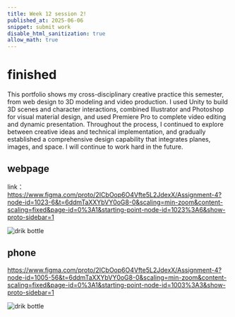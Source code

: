 ```yaml
---
title: Week 12 session 2!
published_at: 2025-06-06
snippet: submit work
disable_html_sanitization: true
allow_math: true
---
```


# finished

This portfolio shows my cross-disciplinary creative practice this semester, from web design to 3D modeling and video production. I used Unity to build 3D scenes and character interactions, combined Illustrator and Photoshop for visual material design, and used Premiere Pro to complete video editing and dynamic presentation. Throughout the process, I continued to explore between creative ideas and technical implementation, and gradually established a comprehensive design capability that integrates planes, images, and space. 
I will continue to work hard in the future.

## webpage

link：https://www.figma.com/proto/2ICbOop6O4Vfte5L2JdexX/Assignment-4?node-id=1023-6&t=6ddmTaXXYbVY0oG8-0&scaling=min-zoom&content-scaling=fixed&page-id=0%3A1&starting-point-node-id=1023%3A6&show-proto-sidebar=1

![drik bottle](week12/15.png)

## phone

https://www.figma.com/proto/2ICbOop6O4Vfte5L2JdexX/Assignment-4?node-id=1005-56&t=6ddmTaXXYbVY0oG8-0&scaling=min-zoom&content-scaling=fixed&page-id=0%3A1&starting-point-node-id=1003%3A3&show-proto-sidebar=1

![drik bottle](week12/16.png)